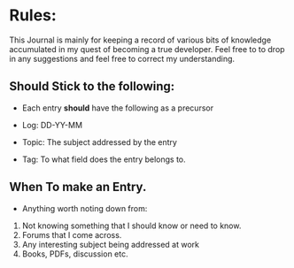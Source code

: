 # Rules: 

This Journal is mainly for keeping a record of various bits of knowledge accumulated in my quest of becoming a true developer. 
Feel free to to drop in any suggestions and feel free to correct my understanding. 

## Should Stick to the following:

* Each entry **should** have the following as a precursor

* Log: DD-YY-MM
* Topic: The subject addressed by the entry
* Tag: To what field does the entry belongs to.

## When To make an Entry. 

* Anything worth noting down from: 

1. Not knowing something that I should know or need to know.
2. Forums that I come across.
3. Any interesting subject being addressed at work
4. Books, PDFs, discussion etc. 
